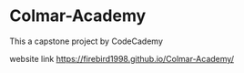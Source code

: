# Colmar-Academy
This a capstone project by CodeCademy

website link https://firebird1998.github.io/Colmar-Academy/